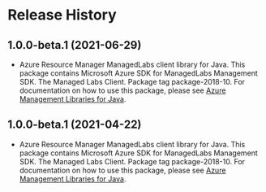 # Release History

## 1.0.0-beta.1 (2021-06-29)

- Azure Resource Manager ManagedLabs client library for Java. This package contains Microsoft Azure SDK for ManagedLabs Management SDK. The Managed Labs Client. Package tag package-2018-10. For documentation on how to use this package, please see [Azure Management Libraries for Java](https://aka.ms/azsdk/java/mgmt).

## 1.0.0-beta.1 (2021-04-22)

- Azure Resource Manager ManagedLabs client library for Java. This package contains Microsoft Azure SDK for ManagedLabs Management SDK. The Managed Labs Client. Package tag package-2018-10. For documentation on how to use this package, please see [Azure Management Libraries for Java](https://aka.ms/azsdk/java/mgmt).
